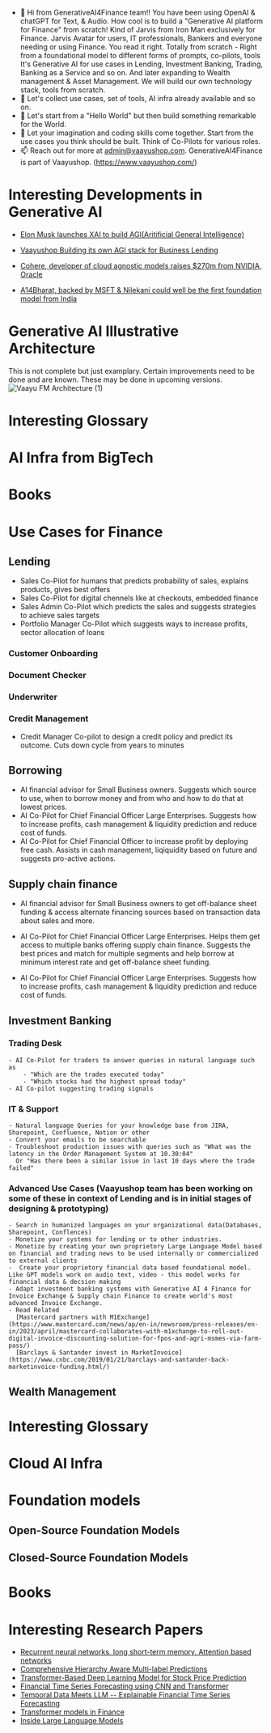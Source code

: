 - 👋 Hi from GenerativeAI4Finance team!! You have been using OpenAI & chatGPT for Text, & Audio. How cool is to build a "Generative AI platform for Finance" from scratch!
  Kind of Jarvis from Iron Man exclusively for Finance. Jarvis Avatar for users, IT professionals, Bankers and everyone needing or using Finance.
  You read it right.
  Totally from scratch - Right from a foundational model to different forms of prompts, co-pilots,
  tools It's Generative AI for use cases in Lending, Investment Banking, Trading, Banking as a Service and so on.
  And later expanding to Wealth management & Asset Management. We will build our own technology stack, tools from scratch.
- 👀 Let's collect use cases, set of tools, AI infra already available and so on.
- 🌱 Let's start from a "Hello World" but then build something remarkable for the World.
- 💞️ Let your imagination and coding skills come together. Start from the use cases you think should be built. Think of Co-Pilots for various roles.
- 📫 Reach out for more at admin@vaayushop.com. GenerativeAI4Finance is part of Vaayushop. (https://www.vaayushop.com/)

# Interesting Developments in Generative AI
  - [Elon Musk launches XAI to build AGI(Aritificial General Intelligence) ](https://x.ai/)
  - [Vaayushop Building its own AGI stack for Business Lending ](https://www.vaayushop.com/)

  - [Cohere, developer of cloud agnostic models raises $270m from NVIDIA, Oracle](https://www.reuters.com/technology/ai-startup-cohere-raises-270-mln-nvidia-backed-funding-round-2023-06-08/)
  - [A14Bharat, backed by MSFT & Nilekani could well be the first foundation model from India](https://ai4bharat.iitm.ac.in/)

  # Generative AI Illustrative Architecture
  This is not complete but just examplary. Certain improvements need to be done and are known.
  These may be done in upcoming versions.  
![Vaayu FM   Architecture (1)](https://github.com/atulmehra/GenerativeAI4Finance/assets/65443697/24e162dd-86ce-49d2-b8f3-fb49ad70bf88)

# Interesting Glossary


# AI Infra from BigTech


# Books

# Use Cases for Finance
  ## Lending
  - Sales Co-Pilot for humans that predicts probability of sales, explains products, gives best offers
  - Sales Co-Pilot  for digital chennels like at checkouts, embedded finance
  - Sales Admin Co-Pilot which predicts the sales and suggests strategies to achieve sales targets
  - Portfolio Manager Co-Pilot which suggests ways to increase profits, sector allocation of loans
  ### Customer Onboarding
  ### Document Checker
  ### Underwriter
  ### Credit Management
  - Credit Manager Co-pilot to design a credit policy and predict its outcome. Cuts down cycle from years to minutes

  ## Borrowing
  - AI financial advisor for Small Business owners. Suggests which source to use, when to borrow money and from who and how to do that at lowest prices.
  - AI Co-Pilot for Chief Financial Officer Large Enterprises. Suggests how to increase profits, cash management & liquidity prediction and reduce cost of funds.
  - AI Co-Pilot for Chief Financial Officer to increase profit by deploying free cash. Assists in cash management, liqiquidity based on future and suggests pro-active actions.

  ## Supply chain finance
  - AI financial advisor for Small Business owners to get off-balance sheet funding & access alternate financing sources based on transaction data about sales and more.
  - AI Co-Pilot for Chief Financial Officer Large Enterprises. Helps them get access to multiple banks offering supply chain finance. Suggests the best prices and match for multiple segments and help borrow at minimum interest rate and get off-balance sheet funding.

  - AI Co-Pilot for Chief Financial Officer Large Enterprises. Suggests how to increase profits, cash management & liquidity prediction and reduce cost of funds.

 ## Investment Banking
   ### Trading Desk
    - AI Co-Pilot for traders to answer queries in natural language such as
        - "Which are the trades executed today"
        - "Which stocks had the highest spread today"
    - AI Co-pilot suggesting trading signals
  ### IT & Support
    - Natural language Queries for your knowledge base from JIRA, Sharepoint, Confluence, Notion or other
    - Convert your emails to be searchable
    - Troubleshoot production issues with queries such as "What was the latency in the Order Management System at 10.30:04"
      Or "Has there been a similar issue in last 10 days where the trade failed"

  ### Advanced Use Cases (Vaayushop team has been working on some of these in context of Lending and is in initial stages of designing & prototyping) 
    - Search in humanized languages on your organizational data(Databases, Sharepoint, Conflences)
    - Monetize your systems for lending or to other industries.
    - Monetize by creating your own proprietory Large Language Model based on financial and trading news to be used internally or commercialized to external clients
    -  Create your proprietory financial data based foundational model. Like GPT models work on audio text, video - this model works for financial data & decsion making
    - Adapt investment banking systems with Generative AI 4 Finance for Invoice Exchange & Supply chain Finance to create world's most advanced Invoice Exchange. 
    - Read Related 
      [Mastercard partners with M1Exchange] (https://www.mastercard.com/news/ap/en-in/newsroom/press-releases/en-in/2023/april/mastercard-collaborates-with-m1xchange-to-roll-out-digital-invoice-discounting-solution-for-fpos-and-agri-msmes-via-farm-pass/)
      [Barclays & Santander invest in MarketInvoice] (https://www.cnbc.com/2019/01/21/barclays-and-santander-back-marketinvoice-funding.html/)

 ## Wealth Management

 # Interesting Glossary


# Cloud AI Infra

# Foundation models
  ## Open-Source Foundation Models
  ## Closed-Source Foundation Models


# Books

# Interesting Research Papers
- [Recurrent neural networks, long short-term memory, Attention based networks](https://arxiv.org/abs/1706.03762)
- [Comprehensive Hierarchy Aware Multi-label Predictions](https://arxiv.org/abs/2206.08653)
- [Transformer-Based Deep Learning Model for Stock Price Prediction](https://arxiv.org/abs/2208.08300)
- [Financial Time Series Forecasting using CNN and Transformer](https://arxiv.org/abs/2208.08300)
- [Temporal Data Meets LLM -- Explainable Financial Time Series Forecasting](https://arxiv.org/abs/2208.08300)
- [Transformer models in Finance](https://quantdare.com/transformers-is-attention-all-we-need-in-finance-part-ii/)
- [Inside Large Language Models](https://lifearchitect.ai/models/)


<!---
GenerativeAI4Finance/GenerativeAI4Finance is a ✨ special ✨ repository because its `README.md` (this file) appears on your GitHub profile.
You can click the Preview link to take a look at your changes.
--->
